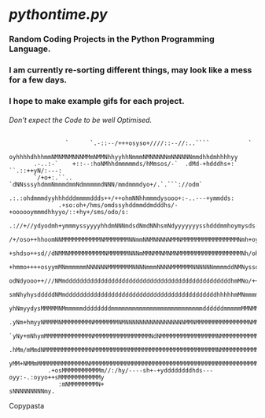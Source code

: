 # ***pythontime.py***
### Random Coding Projects in the Python Programming Language.
### I am currently re-sorting different things, may look like a mess for a few days.
### I hope to make example gifs for each project.
###### *Don't expect the Code to be well Optimised.*



                    `      `.-::--/+++osyso+////::--//:..````           `                   
                      oyhhhhdhhhmmNMNMNMNNNMMmNMMNhhyyhhNmmmNMNNNNNmNNNNNNmmdhhdmhhhhyy             
           .-..:-`    +::--:hoNMhhdmmmmmds/hMmsos/-`  .dMd-+hdddhs+:`   ``.::++yN/:---:             
           `/+o+:.``..     `dNNsssyhdmmNmmmdmmNdmmmmmdNNN/mmdmmmdyo+/.`.```://odm`                  
                     .:.:ohdmmmdyyhhhdddmmmmddds++/++ohmNNhhmmmdysooo+:-..---+ymmdds:               
                  .+so:oh+/hms/omdssyhddmmddmdddhs/-+oooooymmmdhhyyo/::+hy+/sms/odo/s:              
                .://+//ydyodmh+ymmmyssyyyyhhdmNNNmdsdNmdNNhsmNdyyyyyyysshdddmmhoymysds:.            
               /+/oso++hhoomNNMMMMMMMMMMMNMMMMMMMNNmmNNMNNNNNMMNMMMMMMMMMMMMMMMMNmh+oy+/`           
               +shdso++sd//dNMMNMMMMMMMMMMNMMMMMMNNNmMMNMMNMNMNMMMMMMMMMMMMMMMMMMNh/oho/-           
               +hmmo++++osyymMNmmmmmmNNNNNNMMMMMMMNNNNmmmNNNNMMMMMMNNNNNNmmmmddNMNysso++:           
               odNdyooo++///NMmdddddddddddddddddddddddddddddddddddddddddddddddhmMNo/++oo/           
               smNhyhysdddddNMmdddddddddddddddddddddddddddddddddddddddddddhhhhhmMNmmmmmys           
              yhNmyydysMMMMMNMmmmmmddddddddmmmmmmmmmmmmmmmmmmmmmmmmmmddddddmmmmmMMNMMMNyh           
              .yNm+hmyyNMMMMNMMMMMMMMNMMMMMMMNMNNNNNNNNNNNNNNNNNMMNMMMMMMMMMMMMMMMNMMMNym           
              `yNy+mNhymMMMMMMMMMMMMMNMMMMMMMMMMMMMMMMNdNMMMMMMMMMMMMMMMMNMMMMMMMMMMMMmhN           
              .hMm/mMmdNMMMMMMMMMMMMMNMMMMMMMMMMMMMMMMMMMMMMMMMMMMMMMMMMMNMMMMMMMMMMMMNdN           
               yMM+NMMmMMMMMMMMMMMMMMNMMMMMMMMMMMMMMMMMMMMMMMMMMMMMMMMMMMMMMMMMMMMMMMMMMm           
               .+osMMMMMMMMMMMm//:/hy/----sh+-+yddddddddhds---oyy:-.:oyyo++sMMMMMMMMMMMMy           
                  :mNMMMMMMMMN+                                             sNNNNNNNNNmy.           

                                                                                                                                                   
Copypasta
